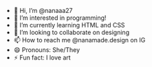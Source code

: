 - 👋 Hi, I’m @nanaaa27
- 👀 I’m interested in programming!
- 🌱 I’m currently learning HTML and CSS
- 💞️ I’m looking to collaborate on designing
- 📫 How to reach me @nanamade.design on IG
- 😄 Pronouns: She/They
- ⚡ Fun fact: I love art

<!---
nanaaa27/nanaaa27 is a ✨ special ✨ repository because its `README.md` (this file) appears on your GitHub profile.
You can click the Preview link to take a look at your changes.
--->
